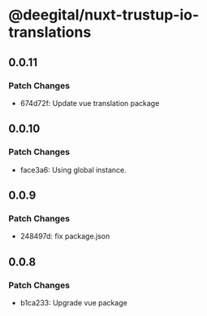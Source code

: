 # @deegital/nuxt-trustup-io-translations

## 0.0.11

### Patch Changes

- 674d72f: Update vue translation package

## 0.0.10

### Patch Changes

- face3a6: Using global instance.

## 0.0.9

### Patch Changes

- 248497d: fix package.json

## 0.0.8

### Patch Changes

- b1ca233: Upgrade vue package
